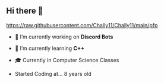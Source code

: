 ## Hi there 👋

https://raw.githubusercontent.com/Chally11/Chally11/main/pfp

- 🔭 I’m currently working on **Discord Bots**
- 🌱 I’m currently learning **C++**
- 🎓 Currently in Computer Science Classes

- Started Coding at... 8 years old

